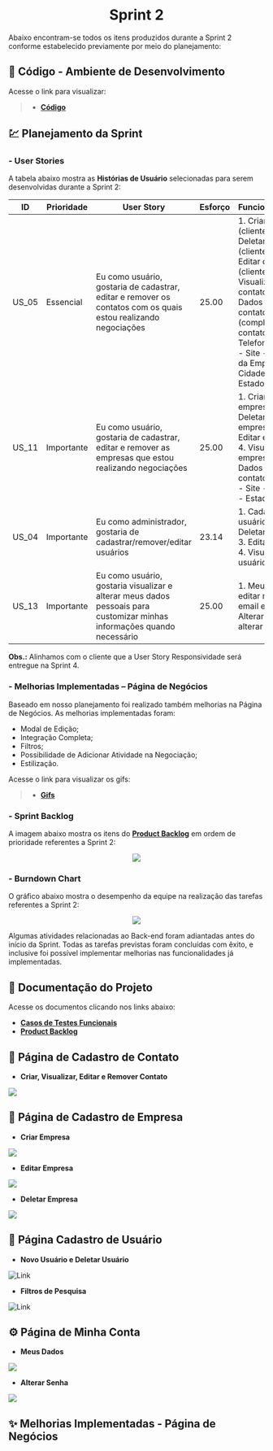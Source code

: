 <h1 align="center"> 
  Sprint 2
</h1>

Abaixo encontram-se todos os itens produzidos durante a Sprint 2 conforme estabelecido previamente por meio do planejamento: 

## 📃 Código - Ambiente de Desenvolvimento 

Acesse o link para visualizar:

> * [__Código__](https://github.com/vinicius-hso/api-sem3-target-crm/tree/development)

## 💹 Planejamento da Sprint

### - User Stories

A tabela abaixo mostra as __Histórias de Usuário__ selecionadas para serem desenvolvidas durante a Sprint 2:

| ID     | Prioridade | User Story                       | Esforço                              | Funcionalidades                      |
| -------| ---------- | -------------------------------- | ------------------------------------ | ------------------------------------ |
| US_05  | Essencial  | Eu como usuário, gostaria de cadastrar, editar e remover os contatos com os quais estou realizando negociações | 25.00 | 1. Criar contato (cliente); 2. Deletar contato (cliente); 3. Editar contato (cliente); 4. Visualizar contatos; 5. Dados do contato: - Nome (completo) do contato - Telefone - Email - Site - Nome da Empresa - Cidade - Estado. | 
| US_11  | Importante  | Eu como usuário, gostaria de cadastrar, editar e remover as empresas que estou realizando negociações  | 25.00 | 1. Criar empresa; 2. Deletar empresa; 3. Editar empresa; 4. Visualizar empresa; 5. Dados do contato: - Nome - Site - Cidade - Estado - País. |
| US_04  | Importante | Eu como administrador, gostaria de cadastrar/remover/editar usuários | 23.14 | 1. Cadastrar usuário; 2. Deletar usuário; 3. Editar usuário; 4. Visualizar usuário; |
| US_13  | Importante | Eu como usuário, gostaria visualizar e alterar meus dados pessoais para customizar minhas informações quando necessário | 25.00 | 1. Meus dados: editar nome, email e foto; 2. Alterar senha: alterar senha; |

__Obs.:__ Alinhamos com o cliente que a User Story Responsividade será entregue na Sprint 4.

### - Melhorias Implementadas – Página de Negócios
Baseado em nosso planejamento foi realizado também melhorias na Página de Negócios. As melhorias implementadas foram: 
*	Modal de Edição;
*	Integração Completa;
*	Filtros;
*	Possibilidade de Adicionar Atividade na Negociação;
*	 Estilização. 

Acesse o link para visualizar os gifs:
>  * [__Gifs__](https://github.com/vinicius-hso/api-sem3-target-crm/blob/Sprint-2/README.md#-p%C3%A1gina-de-cadastro--remo%C3%A7%C3%A3o-de-contato)

### - Sprint Backlog

A imagem abaixo mostra os itens do [__Product Backlog__](https://github.com/vinicius-hso/api-sem3-target-crm/blob/Sprint-2/Documentation/product-backlog-target-sprint2.pdf) em ordem de prioridade referentes a Sprint 2:

<p align="center">
  <img src=https://github.com/vinicius-hso/api-sem3-target-crm/blob/Sprint-2/Images/sprint2-backlog.png/></p>

### - Burndown Chart

O gráfico abaixo mostra o desempenho da equipe na realização das tarefas referentes a Sprint 2:

<p align="center">
  <img src=https://github.com/vinicius-hso/api-sem3-target-crm/blob/Sprint-2/Images/Burndown_S2.png/></p>
  
  Algumas atividades relacionadas ao Back-end foram adiantadas antes do início da Sprint. Todas as tarefas previstas foram concluídas com êxito, e inclusive foi possível implementar melhorias nas funcionalidades já implementadas.
   
## 📂 Documentação do Projeto

Acesse os documentos clicando nos links abaixo:

* [__Casos de Testes Funcionais__](https://github.com/vinicius-hso/api-sem3-target-crm/tree/Sprint-2/Documentation/Tests-BDD)
* [__Product Backlog__](https://github.com/vinicius-hso/api-sem3-target-crm/blob/Sprint-2/Documentation/product-backlog-target-sprint2.pdf)


## 👤 Página de Cadastro de Contato

* __Criar, Visualizar, Editar e Remover Contato__

![](https://github.com/vinicius-hso/api-sem3-target-crm/blob/Sprint-2/Documentation/Tests-BDD/gifs/contacts.gif)

## 💼 Página de Cadastro de Empresa

* __Criar Empresa__

![](https://github.com/vinicius-hso/api-sem3-target-crm/blob/Sprint-2/Documentation/Tests-BDD/gifs/create-company.gif)

* __Editar Empresa__

![](https://github.com/vinicius-hso/api-sem3-target-crm/blob/Sprint-2/Documentation/Tests-BDD/gifs/update-company.gif)

* __Deletar Empresa__

![](https://github.com/vinicius-hso/api-sem3-target-crm/blob/Sprint-2/Documentation/Tests-BDD/gifs/delete-company.gif)

## 👥 Página Cadastro de Usuário

* __Novo Usuário e Deletar Usuário__

![Link](https://github.com/vinicius-hso/api-sem3-target-crm/blob/Sprint-2/Documentation/Tests-BDD/gifs/new%20user_delete%20user.gif)

* __Filtros de Pesquisa__

![Link](https://github.com/vinicius-hso/api-sem3-target-crm/blob/Sprint-2/Documentation/Tests-BDD/gifs/search_filters.gif)

## ⚙️ Página de Minha Conta

* __Meus Dados__

![](https://github.com/vinicius-hso/api-sem3-target-crm/blob/Sprint-2/Documentation/Tests-BDD/gifs/update-info-profile.gif)

* __Alterar Senha__

![](https://github.com/vinicius-hso/api-sem3-target-crm/blob/Sprint-2/Documentation/Tests-BDD/gifs/update-password.gif)

## ✨ Melhorias Implementadas - Página de Negócios
